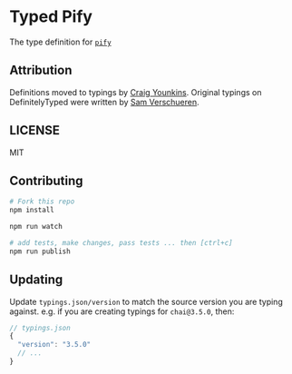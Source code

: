 # Typed Pify

The type definition for [`pify`](https://github.com/sindresorhus/pify)

## Attribution

Definitions moved to typings by [Craig Younkins](https://github.com/cyounkins). Original typings on DefinitelyTyped were written by [Sam Verschueren](https://github.com/samverschueren).

## LICENSE

MIT

## Contributing

```sh
# Fork this repo
npm install

npm run watch

# add tests, make changes, pass tests ... then [ctrl+c]
npm run publish
```

## Updating

Update `typings.json/version` to match the source version you are typing against.
e.g. if you are creating typings for `chai@3.5.0`, then:
```js
// typings.json
{
  "version": "3.5.0"
  // ...
}
```
